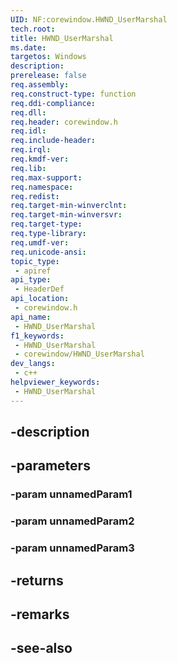```yaml
---
UID: NF:corewindow.HWND_UserMarshal
tech.root: 
title: HWND_UserMarshal
ms.date: 
targetos: Windows
description: 
prerelease: false
req.assembly: 
req.construct-type: function
req.ddi-compliance: 
req.dll: 
req.header: corewindow.h
req.idl: 
req.include-header: 
req.irql: 
req.kmdf-ver: 
req.lib: 
req.max-support: 
req.namespace: 
req.redist: 
req.target-min-winverclnt: 
req.target-min-winversvr: 
req.target-type: 
req.type-library: 
req.umdf-ver: 
req.unicode-ansi: 
topic_type:
 - apiref
api_type:
 - HeaderDef
api_location:
 - corewindow.h
api_name:
 - HWND_UserMarshal
f1_keywords:
 - HWND_UserMarshal
 - corewindow/HWND_UserMarshal
dev_langs:
 - c++
helpviewer_keywords:
 - HWND_UserMarshal
---
```


## -description

## -parameters

### -param unnamedParam1

### -param unnamedParam2

### -param unnamedParam3

## -returns

## -remarks

## -see-also

